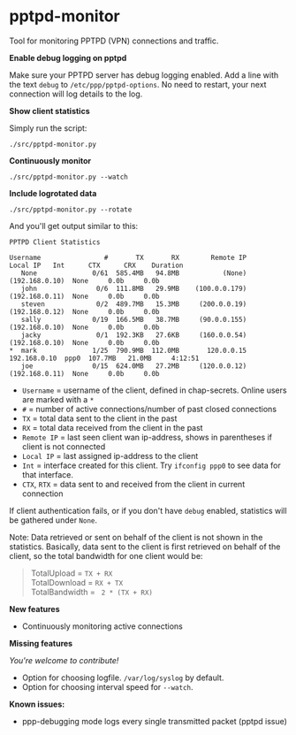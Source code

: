 pptpd-monitor
=============

Tool for monitoring PPTPD (VPN) connections and traffic.

**Enable debug logging on pptpd**

Make sure your PPTPD server has debug logging enabled. Add a line with the text `debug` to `/etc/ppp/pptpd-options`. No need to restart, your next connection will log details to the log.

**Show client statistics**

Simply run the script:

    ./src/pptpd-monitor.py

**Continuously monitor**

    ./src/pptpd-monitor.py --watch

**Include logrotated data**

    ./src/pptpd-monitor.py --rotate

And you'll get output similar to this:

    PPTPD Client Statistics
    
    Username                #       TX       RX        Remote IP         Local IP   Int      CTX      CRX    Duration
       None              0/61  585.4MB   94.8MB           (None)   (192.168.0.10)  None     0.0b     0.0b
       john               0/6  111.8MB   29.9MB    (100.0.0.179)   (192.168.0.11)  None     0.0b     0.0b
       steven             0/2  489.7MB   15.3MB     (200.0.0.19)   (192.168.0.12)  None     0.0b     0.0b
       sally             0/19  166.5MB   38.7MB     (90.0.0.155)   (192.168.0.10)  None     0.0b     0.0b
       jacky              0/1  192.3KB   27.6KB     (160.0.0.54)   (192.168.0.10)  None     0.0b     0.0b
    *  mark              1/25  790.9MB  112.0MB       120.0.0.15     192.168.0.10  ppp0  107.7MB   21.0MB     4:12:51
       joe               0/15  624.0MB   27.2MB     (120.0.0.12)   (192.168.0.11)  None     0.0b     0.0b

- `Username` = username of the client, defined in chap-secrets. Online users are marked with a `*`
- `#` = number of active connections/number of past closed connections
- `TX` = total data sent to the client in the past
- `RX` = total data received from the client in the past
- `Remote IP` = last seen client wan ip-address, shows in parentheses if client is not connected
- `Local IP` = last assigned ip-address to the client
- `Int` = interface created for this client. Try `ifconfig ppp0` to see data for that interface.
- `CTX`, `RTX` = data sent to and received from the client in current connection

If client authentication fails, or if you don't have `debug` enabled,  statistics will be gathered under `None`.

Note: Data retrieved or sent on behalf of the client is not shown in the statistics. Basically, data sent to the client is first retrieved on behalf of the client, so the total bandwidth for one client would be:
> TotalUpload = `TX + RX`  
> TotalDownload = `RX + TX`  
> TotalBandwidth = ` 2 * (TX + RX)`


**New features**
- Continuously monitoring active connections

**Missing features**

*You're welcome to contribute!*
- Option for choosing logfile. `/var/log/syslog` by default.
- Option for choosing interval speed for `--watch`.

**Known issues:**
- ppp-debugging mode logs every single transmitted packet (pptpd issue)
